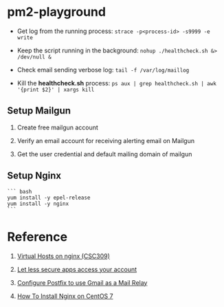 # pm2-playground

<!-- - Crontab config: `* * * * * /root/pm2-playground/healthcheck.sh >> /tmp/crontab.log ` -->

- Get log from the running process: `strace -p<process-id> -s9999 -e write`


- Keep the script running in the background: `nohup ./healthcheck.sh &> /dev/null &`

- Check email sending verbose log: `tail -f /var/log/maillog`

- Kill the **healthcheck.sh** process: `ps aux | grep healthcheck.sh | awk  '{print $2}' | xargs kill`

## Setup Mailgun

1. Create free mailgun account

2. Verify an email account for receiving alerting email on Mailgun

3. Get the user credential and default mailing domain of mailgun 

## Setup Nginx

    ``` bash
    yum install -y epel-release
    yum install -y nginx
    ```

# Reference

1. [Virtual Hosts on nginx (CSC309)](https://gist.github.com/soheilhy/8b94347ff8336d971ad0)

2. [Let less secure apps access your account](https://support.google.com/accounts/answer/6010255?p=lsa_blocked&hl=en&visit_id=636768468433298627-748476569&rd=1)

3. [Configure Postfix to use Gmail as a Mail Relay](https://www.huuphan.com/2018/04/configure-postfix-to-use-gmail-as-mail.html)

4. [How To Install Nginx on CentOS 7](https://www.digitalocean.com/community/tutorials/how-to-install-nginx-on-centos-7)

